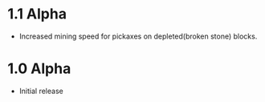 # 1.1 Alpha

+ Increased mining speed for pickaxes on depleted(broken stone) blocks.

# 1.0 Alpha

+ Initial release